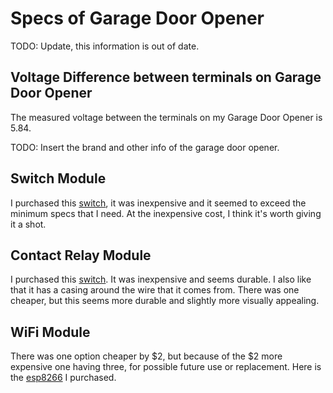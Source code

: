 # Specs of Garage Door Opener

TODO: Update, this information is out of date.

## Voltage Difference between terminals on Garage Door Opener

The measured voltage between the terminals on my Garage Door Opener is 5.84. 

TODO: Insert the brand and other info of the garage door opener. 

## Switch Module

I purchased this [switch](https://www.amazon.com/AEDIKO-Channel-Optocoupler-Isolation-Support/dp/B095YFJ69T/ref=sr_1_3?crid=15HB2NNA6RIGE&dib=eyJ2IjoiMSJ9.TfkA8ZQecaZp3sRAFR1T-k6Dz6syi7R5_xtUkMQfGo77MReahVDtMZHJ_otV-GBivFxxsKykOc0Aq1Z-eB0h7OUg2c9un7OhUkn4ZX1qpLibKH_EcgSo2BbFlsfYIvqtHc4lmQuIDnti3EctSQZlgjtwKk_5FUKuZkd4YytjgXE4TubjOaKWAbHXmXgtJRqTVaUuAtf9XSV9CfRKO_S8gLCtnxeSihtG_CizD0ujedo.U8VGiiQvQFDS03d5kWrBabWXDQR0hqyoB5T53gz4tGc&dib_tag=se&keywords=relay%2Bmodule&qid=1737308935&sprefix=relay%2Bmod%2Caps%2C959&sr=8-3&th=1), it was inexpensive and it seemed to exceed the minimum specs that I need. At the inexpensive cost, I think it's worth giving it a shot. 

## Contact Relay Module

I purchased this [switch](https://www.amazon.com/WESUA-Magnetic-Overhead-Contacts-Bracket/dp/B0BCYHBKVF/ref=sr_1_1_sspa?dib=eyJ2IjoiMSJ9.JPhI4yeUl3fY2lVFQbSgL3u9RSnWlRegGtzBnaPjwn2cFv50odmO5VvBdqRTiHDMxjz82S-Hg05wLbxk9dAecJFQMveSQIPieWbAXGzFbLerIFFoj7xy85rnEI-o9DUmimMDkQLnIXNJh3Y5X90Zwckk6959kbBnfXGi0vt_VEuMWpX82T2RR3F5k7TZP2vcjG27F6Sj2nl1Hqc5b2uvWn7fjOgyl3rv5pa25PW67E5Mix0mhPXG80V5GFp3BwAYGfZ0eMRyRAue1oexEYAVlLJW9V-o6m2G_txseGzoxh4.08IVbpcRzvnBHL6uxEisf-6xKchtGR0OPtRecFncE1A&dib_tag=se&keywords=garage+door+magnetic+sensor&qid=1737309764&sr=8-1-spons&sp_csd=d2lkZ2V0TmFtZT1zcF9hdGY&psc=1). It was inexpensive and seems durable. I also like that it has a casing around the wire that it comes from. There was one cheaper, but this seems more durable and slightly more visually appealing.

## WiFi Module

There was one option cheaper by $2, but because of the $2 more expensive one having three, for possible future use or replacement. Here is the [esp8266](https://www.amazon.com/HiLetgo-Wireless-Transceiver-Development-Compatible/dp/B010N1ROQS/ref=sr_1_7_sspa?crid=3KRY5TOTALLM5&dib=eyJ2IjoiMSJ9.jQ8564DRhTyrYrnyStKybCuPA8Hv8gsSGrcEqkd0-bJwQ7Sdj97a8xpdCpa7RnsiR0W6zpHtFShF78WLokqSrH8253ascVsVSRfCA7QduXtUe9w198Ela30aCBGgGoCkrkfMczkpceqAbdpRg0GDZyDH-tUtC0M4zScNf6SNGOSXKZ7CMfdbFifCc4YpxqVsg-YHrafDdoZOjF9FtlJf6nZFWebkIakImxpiNNXNrus.5ExseHXvgqkAlGnRF-Ll54anTValrAp4qT4bKF1yPRY&dib_tag=se&keywords=esp8266+wifi+module&qid=1737311520&sprefix=esp8266+wifi%2Caps%2C119&sr=8-7-spons&sp_csd=d2lkZ2V0TmFtZT1zcF9tdGY&psc=1) I purchased.